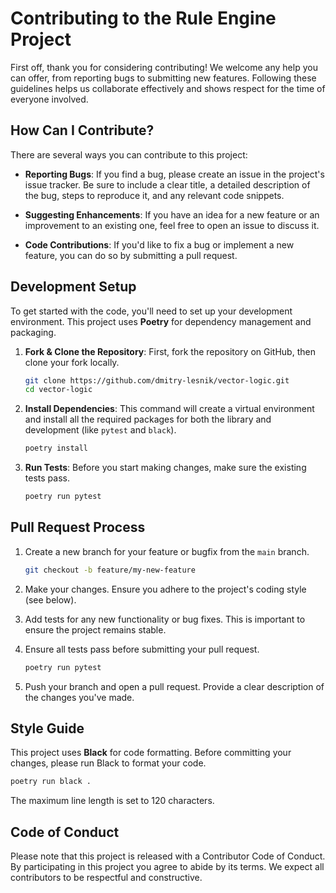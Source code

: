 # Contributing to the Rule Engine Project

First off, thank you for considering contributing! We welcome any help you can offer, from reporting bugs to submitting
new features. Following these guidelines helps us collaborate effectively and shows respect for the time of everyone
involved.

## How Can I Contribute?

There are several ways you can contribute to this project:

* **Reporting Bugs**: If you find a bug, please create an issue in the project's issue tracker. Be sure to include a
  clear title, a detailed description of the bug, steps to reproduce it, and any relevant code snippets.

* **Suggesting Enhancements**: If you have an idea for a new feature or an improvement to an existing one, feel free to
  open an issue to discuss it.

* **Code Contributions**: If you'd like to fix a bug or implement a new feature, you can do so by submitting a pull
  request.

## Development Setup

To get started with the code, you'll need to set up your development environment. This project uses **Poetry** for
dependency management and packaging.

1. **Fork & Clone the Repository**:
   First, fork the repository on GitHub, then clone your fork locally.
   ```bash
   git clone https://github.com/dmitry-lesnik/vector-logic.git
   cd vector-logic
   ```

2. **Install Dependencies**:
   This command will create a virtual environment and install all the required packages for both the library and
   development (like `pytest` and `black`).
   ```bash
   poetry install
   ```

3. **Run Tests**:
   Before you start making changes, make sure the existing tests pass.
   ```bash
   poetry run pytest
   ```

## Pull Request Process

1. Create a new branch for your feature or bugfix from the `main` branch.
   ```bash
   git checkout -b feature/my-new-feature
   ```

2. Make your changes. Ensure you adhere to the project's coding style (see below).

3. Add tests for any new functionality or bug fixes. This is important to ensure the project remains stable.

4. Ensure all tests pass before submitting your pull request.
   ```bash
   poetry run pytest
   ```

5. Push your branch and open a pull request. Provide a clear description of the changes you've made.

## Style Guide

This project uses **Black** for code formatting. Before committing your changes, please run Black to format your code.

```bash
poetry run black .
```

The maximum line length is set to 120 characters.

## Code of Conduct

Please note that this project is released with a Contributor Code of Conduct. By participating in this project you agree
to abide by its terms. We expect all contributors to be respectful and constructive.
